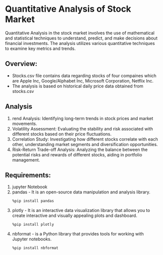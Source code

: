 # Quantitative Analysis of Stock Market

Quantitative Analysis in the stock market involves the use of mathematical and statistical techniques to understand, predict, and make decisions about financial investments.
The analysis utilizes various quantitative techniques to examine key metrics and trends.

## Overview:
- Stocks.csv file contains data regarding stocks of four compaines which are Apple Inc, Google/Alphabet Inc, Microsoft Corporation, Netflix Inc.
- The analysis is based on historical daily price data obtained from stocks.csv

## Analysis 

1) rend Analysis: Identifying long-term trends in stock prices and market movements.
2) Volatility Assessment: Evaluating the stability and risk associated with different stocks based on their price fluctuations.
3) Correlation Study: Investigating how different stocks correlate with each other, understanding market segments and diversification opportunities.
4) Risk-Return Trade-off Analysis: Analyzing the balance between the potential risks and rewards of different stocks, aiding in portfolio management.

## Requirements:
1) jupyter Notebook
2) pandas - It is an open-source data manipulation and analysis library.
   ```bash
   %pip install pandas
3) plotly - It is an interactive data visualization library that allows you to create interactive and visually appealing plots and dashboard.
   ```bash
   %pip install plotly
4) nbformat - is a Python library that provides tools for working with Jupyter notebooks.
   ```bash
   %pip install nbformat


   
